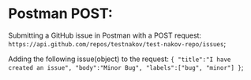 # Postman POST:

Submitting a GitHub issue in Postman with a POST request: `https://api.github.com/repos/testnakov/test-nakov-repo/issues`; <br>

Adding the following issue(object) to the request:
`{
    "title":"I have created an issue",
    "body":"Minor Bug",
    "labels":["bug", "minor"]
}`;
